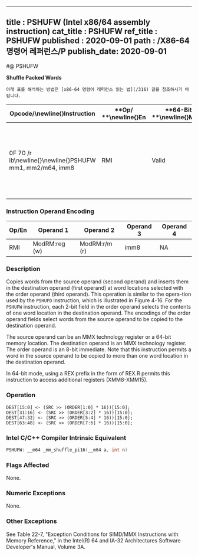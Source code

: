 ----------------------------
title : PSHUFW (Intel x86/64 assembly instruction)
cat_title : PSHUFW
ref_title : PSHUFW
published : 2020-09-01
path : /X86-64 명령어 레퍼런스/P
publish_date: 2020-09-01
----------------------------


#@ PSHUFW

**Shuffle Packed Words**

```lec-info
아래 표를 해석하는 방법은 [x86-64 명령어 레퍼런스 읽는 법](/316) 글을 참조하시기 바랍니다.
```

|**Opcode/**\newline{}**Instruction**|**Op/ **\newline{}**En**|**64-Bit **\newline{}**Mode**|**Compat/**\newline{}**Leg Mode**|**Description**|
|------------------------------------|------------------------|-----------------------------|---------------------------------|---------------|
|0F 70 /r ib\newline{}\newline{}PSHUFW mm1, mm2/m64, imm8|RMI|Valid |Valid|Shuffle the words in mm2/m64 based on the encoding in imm8 and store the result in mm1.|
### Instruction Operand Encoding


|Op/En|Operand 1|Operand 2|Operand 3|Operand 4|
|-----|---------|---------|---------|---------|
|RMI|ModRM:reg (w)|ModRM:r/m (r)|imm8|NA|
### Description


Copies words from the source operand (second operand) and inserts them in the destination operand (first operand) at word locations selected with the order operand (third operand). This operation is similar to the opera-tion used by the `PSHUFD` instruction, which is illustrated in Figure 4-16. For the `PSHUFW` instruction, each 2-bit field in the order operand selects the contents of one word location in the destination operand. The encodings of the order operand fields select words from the source operand to be copied to the destination operand.

The source operand can be an MMX technology register or a 64-bit memory location. The destination operand is an MMX technology register. The order operand is an 8-bit immediate. Note that this instruction permits a word in the source operand to be copied to more than one word location in the destination operand.

In 64-bit mode, using a REX prefix in the form of REX.R permits this instruction to access additional registers (XMM8-XMM15).


### Operation

```info-verb
DEST[15:0] <- (SRC >> (ORDER[1:0] * 16))[15:0];
DEST[31:16] <- (SRC >> (ORDER[3:2] * 16))[15:0];
DEST[47:32] <- (SRC >> (ORDER[5:4] * 16))[15:0];
DEST[63:48] <- (SRC >> (ORDER[7:6] * 16))[15:0];
```

### Intel C/C++ Compiler Intrinsic Equivalent

```cpp
PSHUFW: __m64 _mm_shuffle_pi16(__m64 a, int n)
```
### Flags Affected


None.

### Numeric Exceptions


None.

### Other Exceptions


See Table 22-7, "Exception Conditions for SIMD/MMX Instructions with Memory Reference," in the Intel(R) 64 and IA-32 Architectures Software Developer's Manual, Volume 3A.

